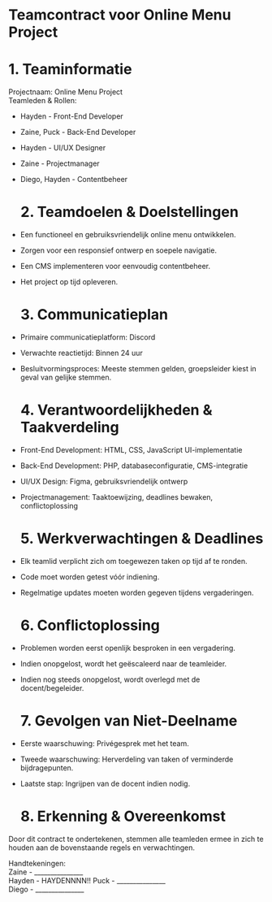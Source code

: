 # Teamcontract voor Online Menu Project

# 1\. Teaminformatie

Projectnaam: Online Menu Project  
Teamleden & Rollen:

* Hayden \- Front-End Developer  
* Zaine, Puck \- Back-End Developer  
* Hayden \- UI/UX Designer  
* Zaine \- Projectmanager  
* Diego, Hayden \- Contentbeheer

  # 2\. Teamdoelen & Doelstellingen

* Een functioneel en gebruiksvriendelijk online menu ontwikkelen.  
* Zorgen voor een responsief ontwerp en soepele navigatie.  
* Een CMS implementeren voor eenvoudig contentbeheer.  
* Het project op tijd opleveren.

  # 3\. Communicatieplan

* Primaire communicatieplatform: Discord  
* Verwachte reactietijd: Binnen 24 uur  
* Besluitvormingsproces: Meeste stemmen gelden, groepsleider kiest in geval van gelijke stemmen.

  # 4\. Verantwoordelijkheden & Taakverdeling

* Front-End Development: HTML, CSS, JavaScript UI-implementatie  
* Back-End Development: PHP, databaseconfiguratie, CMS-integratie  
* UI/UX Design: Figma, gebruiksvriendelijk ontwerp  
* Projectmanagement: Taaktoewijzing, deadlines bewaken, conflictoplossing

  # 

  # 5\. Werkverwachtingen & Deadlines

* Elk teamlid verplicht zich om toegewezen taken op tijd af te ronden.  
* Code moet worden getest vóór indiening.  
* Regelmatige updates moeten worden gegeven tijdens vergaderingen.

  # 6\. Conflictoplossing

* Problemen worden eerst openlijk besproken in een vergadering.  
* Indien onopgelost, wordt het geëscaleerd naar de teamleider.  
* Indien nog steeds onopgelost, wordt overlegd met de docent/begeleider.

  # 7\. Gevolgen van Niet-Deelname

* Eerste waarschuwing: Privégesprek met het team.  
* Tweede waarschuwing: Herverdeling van taken of verminderde bijdragepunten.  
* Laatste stap: Ingrijpen van de docent indien nodig.

  # 8\. Erkenning & Overeenkomst

Door dit contract te ondertekenen, stemmen alle teamleden ermee in zich te houden aan de bovenstaande regels en verwachtingen.

Handtekeningen:  
Zaine  \- \_\_\_\_\_\_\_\_\_\_\_\_\_\_\_  
Hayden \- HAYDENNNN!!
Puck \- \_\_\_\_\_\_\_\_\_\_\_\_\_\_\_  
Diego \- \_\_\_\_\_\_\_\_\_\_\_\_\_\_\_

